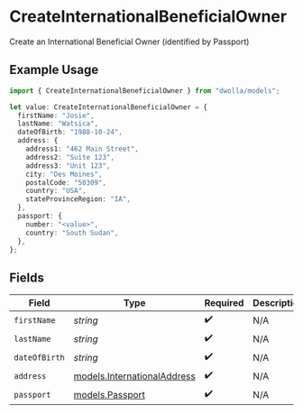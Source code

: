 # CreateInternationalBeneficialOwner

Create an International Beneficial Owner (identified by Passport)

## Example Usage

```typescript
import { CreateInternationalBeneficialOwner } from "dwolla/models";

let value: CreateInternationalBeneficialOwner = {
  firstName: "Josie",
  lastName: "Watsica",
  dateOfBirth: "1988-10-24",
  address: {
    address1: "462 Main Street",
    address2: "Suite 123",
    address3: "Unit 123",
    city: "Des Moines",
    postalCode: "50309",
    country: "USA",
    stateProvinceRegion: "IA",
  },
  passport: {
    number: "<value>",
    country: "South Sudan",
  },
};
```

## Fields

| Field                                                            | Type                                                             | Required                                                         | Description                                                      |
| ---------------------------------------------------------------- | ---------------------------------------------------------------- | ---------------------------------------------------------------- | ---------------------------------------------------------------- |
| `firstName`                                                      | *string*                                                         | :heavy_check_mark:                                               | N/A                                                              |
| `lastName`                                                       | *string*                                                         | :heavy_check_mark:                                               | N/A                                                              |
| `dateOfBirth`                                                    | *string*                                                         | :heavy_check_mark:                                               | N/A                                                              |
| `address`                                                        | [models.InternationalAddress](../models/internationaladdress.md) | :heavy_check_mark:                                               | N/A                                                              |
| `passport`                                                       | [models.Passport](../models/passport.md)                         | :heavy_check_mark:                                               | N/A                                                              |
